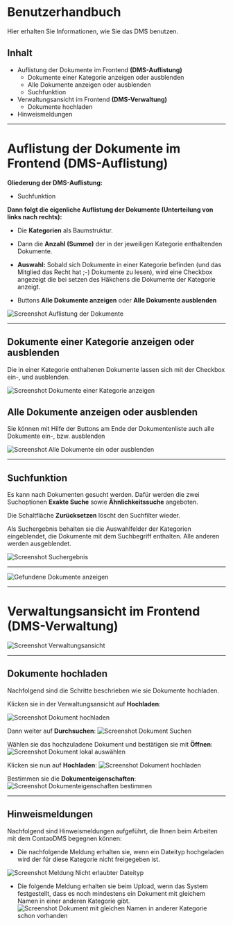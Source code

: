 # Benutzerhandbuch

Hier erhalten Sie Informationen, wie Sie das DMS benutzen.

## Inhalt
* Auflistung der Dokumente im Frontend **(DMS-Auflistung)**
    * Dokumente einer Kategorie anzeigen oder ausblenden
    * Alle Dokumente anzeigen oder ausblenden
    * Suchfunktion
* Verwaltungsansicht im Frontend **(DMS-Verwaltung)**
	* Dokumente hochladen
* Hinweismeldungen

---

# Auflistung der Dokumente im Frontend (DMS-Auflistung)

**Gliederung der DMS-Auflistung:**

* Suchfunktion  

**Dann folgt die eigenliche Auflistung der Dokumente (Unterteilung von links nach rechts):**
* Die **Kategorien** als Baumstruktur. 
* Dann die **Anzahl (Summe)** der in der jeweiligen Kategorie enthaltenden Dokumente.
* **Auswahl:** Sobald sich Dokumente in einer Kategorie befinden (und das Mitglied das Recht hat ;-) Dokumente zu lesen), wird eine Checkbox angezeigt die bei setzen des Häkchens die Dokumente der Kategorie anzeigt.

* Buttons **Alle Dokumente anzeigen** oder **Alle Dokumente ausblenden**

![Screenshot Auflistung der Dokumente](/manual/de/user/screenshot_frontend_dms_listing.png)

---

## Dokumente einer Kategorie anzeigen oder ausblenden

Die in einer Kategorie enthaltenen Dokumente lassen sich mit der Checkbox ein-, und ausblenden. 

![Screenshot Dokumente einer Kategorie anzeigen](/manual/de/user/screenshot_frontend_dms_listing_view_documents_in_selected_category.png)


## Alle Dokumente anzeigen oder ausblenden

Sie können mit Hilfe der Buttons am Ende der Dokumentenliste auch alle Dokumente ein-, bzw. ausblenden

![Screenshot Alle Dokumente ein oder ausblenden](/manual/de/user/screenshot_frontend_dms_listing_view_all_or_hide_all_documents.png)

---

## Suchfunktion

Es kann nach Dokumenten gesucht werden. Dafür werden die zwei Suchoptionen **Exakte Suche** sowie **Ähnlichkeitssuche** angeboten.

Die Schaltfläche **Zurücksetzen** löscht den Suchfilter wieder.

Als Suchergebnis behalten sie die Auswahlfelder der Kategorien eingeblendet, die Dokumente mit dem Suchbegriff enthalten. Alle anderen werden ausgeblendet.

![Screenshot Suchergebnis](/manual/de/user/screenshot_frontend_dms_listing_searching_documents.png)

---

![Gefundene Dokumente anzeigen](/manual/de/user/screenshot_frontend_dms_listing_searching_documents_view_documents.png)

---
# Verwaltungsansicht im Frontend (DMS-Verwaltung)

![Screenshot Verwaltungsansicht](/manual/de/user/screenshot_frontend_dms_management.png)

---

## Dokumente hochladen
Nachfolgend sind die Schritte beschrieben wie sie Dokumente hochladen.

Klicken sie in der Verwaltungsansicht auf **Hochladen**:

![Screenshot Dokument hochladen](/manual/de/user/screenshot_frontend_dms_management_document_upload.png)

Dann weiter auf **Durchsuchen**:
![Screenshot Dokument Suchen](/manual/de/user/screenshot_frontend_dms_management_search_upload_document.png)

Wählen sie das hochzuladene Dokument und bestätigen sie mit **Öffnen**:
![Screenshot Dokument lokal auswählen](/manual/de/user/screenshot_frontend_dms_management_search_upload_document_select.png)

Klicken sie nun auf **Hochladen**:
![Screenshot Dokument hochladen](/manual/de/user/screenshot_frontend_dms_management_upload.png)

Bestimmen sie die **Dokumenteigenschaften**:
![Screenshot Dokumenteigenschaften bestimmen](/manual/de/user/screenshot_frontend_dms_management_upload_document_description.png)

---

## Hinweismeldungen
Nachfolgend sind Hinweismeldungen aufgeführt, die Ihnen beim Arbeiten mit dem ContaoDMS begegnen können:

* Die nachfolgende Meldung erhalten sie, wenn ein Dateityp hochgeladen wird der für diese Kategorie nicht freigegeben ist. 

![Screenshot Meldung Nicht erlaubter Dateityp](/manual/de/user/screenshot_frontend_dms_management_message_forbidden_datatyp.png)

* Die folgende Meldung erhalten sie beim Upload, wenn das System festgestellt, dass es noch mindestens ein Dokument mit gleichem Namen in einer anderen Kategorie gibt. 
![Screenshot Dokument mit gleichen Namen in anderer Kategorie schon vorhanden](/manual/de/user/screenshot_frontend_dms_management_several_document_versions.png)













